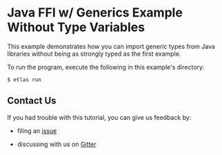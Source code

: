 # Java FFI w/ Generics Example Without Type Variables

This example demonstrates how you can import generic types from Java libraries without being as strongly typed as the first example.

To run the program, execute the following in this example's directory:

```$ etlas run ```

## Contact Us

If you had trouble with this tutorial, you can give us feedback by:

- filing an [issue](https://github.com/typelead/eta-examples/issues/new)

- discussing with us on [Gitter](https://gitter.im/typelead/eta)

